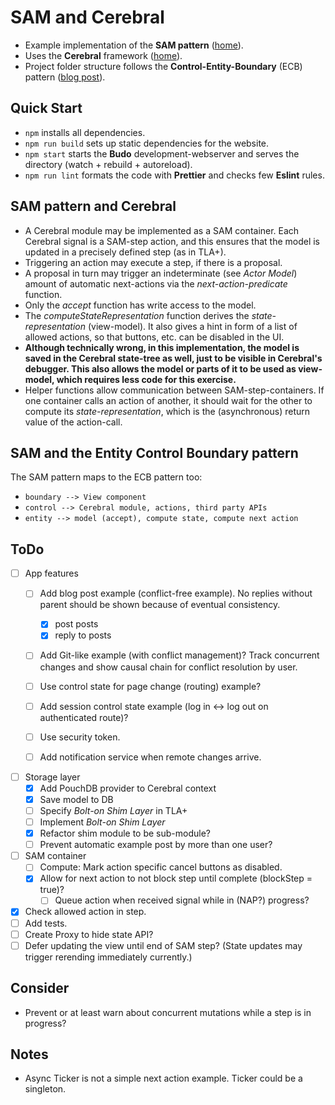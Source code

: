 # SAM and Cerebral
- Example implementation of the **SAM pattern** ([home](http://sam.js.org/)).
- Uses the **Cerebral** framework ([home](http://cerebraljs.com/)).
- Project folder structure follows the **Control-Entity-Boundary** (ECB) pattern ([blog post](http://www.adam-bien.com/roller/abien/entry/bureaucratic_design_with_java_ee)).

## Quick Start
- `npm` installs all dependencies.
- `npm run build` sets up static dependencies for the website.
- `npm start` starts the __Budo__ development-webserver and serves the directory (watch + rebuild + autoreload).
- `npm run lint` formats the code with __Prettier__ and checks few __Eslint__ rules.

## SAM pattern and Cerebral
- A Cerebral module may be implemented as a SAM container.
Each Cerebral signal is a SAM-step action, and this ensures that the model is updated in a precisely defined step (as in TLA+).
- Triggering an action may execute a step, if there is a proposal.
- A proposal in turn may trigger an indeterminate (see _Actor Model_) amount of automatic next-actions via the _next-action-predicate_ function.
- Only the _accept_ function has write access to the model.
- The _computeStateRepresentation_ function derives the _state-representation_ (view-model). It also gives a hint in form of a list of allowed actions, so that buttons, etc. can be disabled in the UI.
- **Although technically wrong, in this implementation, the model is saved in the Cerebral state-tree as well, just to be visible in Cerebral's debugger. This also allows the model or parts of it to be used as view-model, which requires less code for this exercise.**
- Helper functions allow communication between SAM-step-containers. If one container calls an action of another, it should wait for the other to compute its _state-representation_, which is the (asynchronous) return value of the action-call.

## SAM and the Entity Control Boundary pattern
The SAM pattern maps to the ECB pattern too:
- `boundary --> View component`
- `control --> Cerebral module, actions, third party APIs`
- `entity --> model (accept), compute state, compute next action`

## ToDo
- [ ] App features
  - [ ] Add blog post example (conflict-free example). No replies without parent should be shown because of eventual consistency.
    - [x] post posts
    - [x] reply to posts

  - [ ] Add Git-like example (with conflict management)? Track concurrent changes and show causal chain for conflict resolution by user.

  - [ ] Use control state for page change (routing) example?
  - [ ] Add session control state example (log in <-> log out on authenticated route)?
  - [ ] Use security token.
  - [ ] Add notification service when remote changes arrive.

- [ ] Storage layer
  - [x] Add PouchDB provider to Cerebral context
  - [x] Save model to DB
  - [ ] Specify _Bolt-on Shim Layer_ in TLA+
  - [ ] Implement _Bolt-on Shim Layer_
  - [x] Refactor shim module to be sub-module?
  - [ ] Prevent automatic example post by more than one user?

- [ ] SAM container
  - [ ] Compute: Mark action specific cancel buttons as disabled.
  - [x] Allow for next action to not block step until complete (blockStep = true)?
    - [ ] Queue action when received signal while in (NAP?) progress?

- [x] Check allowed action in step.
- [ ] Add tests.
- [ ] Create Proxy to hide state API?
- [ ] Defer updating the view until end of SAM step? (State updates may trigger rerending immediately currently.)

## Consider
- Prevent or at least warn about concurrent mutations while a step is in progress?

## Notes
- Async Ticker is not a simple next action example. Ticker could be a singleton.
